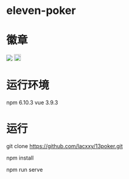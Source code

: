 # eleven-poker
# 徽章
<a href="https://travis-ci.org/onevcat/Kingfisher">![](https://img.shields.io/travis/onevcat/Kingfisher/master.svg)</a>
<a href="https://badge.fury.io/js/vue"><img src="https://badge.fury.io/js/vue.svg" alt="npm version" height="18"></a>

# 运行环境

npm 6.10.3
vue 3.9.3

# 运行
 
 git clone https://github.com/lacxxy/13poker.git
 
 npm install
 
 npm run serve
 
